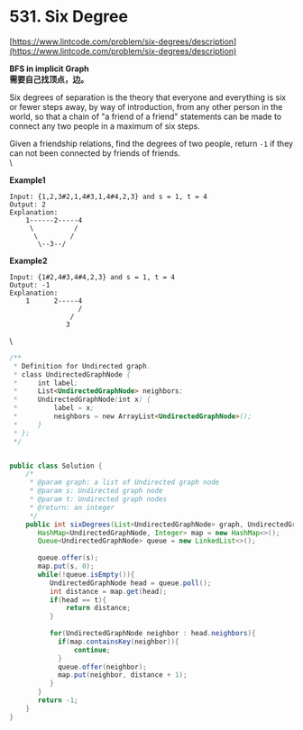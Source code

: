 # 531. Six Degree

[https://www.lintcode.com/problem/six-degrees/description](https://www.lintcode.com/problem/six-degrees/description)

**BFS in implicit Graph**\
**需要自己找顶点，边。**

Six degrees of separation is the theory that everyone and everything is six or fewer steps away, by way of introduction, from any other person in the world, so that a chain of "a friend of a friend" statements can be made to connect any two people in a maximum of six steps.

Given a friendship relations, find the degrees of two people, return `-1` if they can not been connected by friends of friends.\
\


**Example1**

```
Input: {1,2,3#2,1,4#3,1,4#4,2,3} and s = 1, t = 4 
Output: 2
Explanation:
    1------2-----4
     \          /
      \        /
       \--3--/
```

**Example2**

```
Input: {1#2,4#3,4#4,2,3} and s = 1, t = 4
Output: -1
Explanation:
    1      2-----4
                 /
               /
              3
```

\




```java
/**
 * Definition for Undirected graph.
 * class UndirectedGraphNode {
 *     int label;
 *     List<UndirectedGraphNode> neighbors;
 *     UndirectedGraphNode(int x) { 
 *         label = x;
 *         neighbors = new ArrayList<UndirectedGraphNode>(); 
 *     }
 * };
 */


public class Solution {
    /*
     * @param graph: a list of Undirected graph node
     * @param s: Undirected graph node
     * @param t: Undirected graph nodes
     * @return: an integer
     */
    public int sixDegrees(List<UndirectedGraphNode> graph, UndirectedGraphNode s, UndirectedGraphNode t) {
       HashMap<UndirectedGraphNode, Integer> map = new HashMap<>();
       Queue<UndirectedGraphNode> queue = new LinkedList<>();
       
       queue.offer(s);
       map.put(s, 0);
       while(!queue.isEmpty()){
          UndirectedGraphNode head = queue.poll();
          int distance = map.get(head); 
          if(head == t){
              return distance;
          }
          
          for(UndirectedGraphNode neighbor : head.neighbors){
            if(map.containsKey(neighbor)){
                continue;
            }   
            queue.offer(neighbor);
            map.put(neighbor, distance + 1);
          }
       }
       return -1;
    }
}
```
